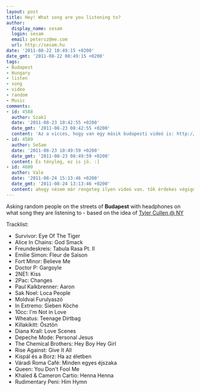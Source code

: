 ```yaml
---
layout: post
title: Hey! What song are you listening to?
author:
  display_name: sesam
  login: sesam
  email: petersz@me.com
  url: http://sesam.hu
date: '2011-08-22 10:49:15 +0200'
date_gmt: '2011-08-22 08:49:15 +0200'
tags:
- Budapest
- Hungary
- listen
- song
- video
- random
- Music
comments:
- id: 4588
  author: Szak1
  date: '2011-08-23 10:42:55 +0200'
  date_gmt: '2011-08-23 08:42:55 +0200'
  content: 'Az a vicces, hogy van egy másik budapesti videó is: http://www.youtube.com/watch?v=C6LwpCwZDo8&amp;feature=related'
- id: 4589
  author: SeSam
  date: '2011-08-23 10:49:59 +0200'
  date_gmt: '2011-08-23 08:49:59 +0200'
  content: És tényleg, ez is jó. :]
- id: 4600
  author: Vale
  date: '2011-08-24 15:13:46 +0200'
  date_gmt: '2011-08-24 13:13:46 +0200'
  content: ahogy nézem már rengeteg ilyen videó van. tök érdekes végignézni őket...
---
```


Asking random people on the streets of **Budapest** with headphones on what song they are listening to - based on the idea of [Tyler Cullen @ NY](http://www.youtube.com/watch?v=tvHRUY0tBcs)

Tracklist:

  * Survivor: Eye Of The Tiger
  * Alice In Chains: God Smack
  * Freundeskreis: Tabula Rasa Pt. II
  * Emilie Simon: Fleur de Saison
  * Fort Minor: Believe Me
  * Doctor P: Gargoyle
  * 2NE1: Kiss
  * 2Pac: Changes
  * Paul Kalkbrenner: Aaron
  * Sak Noel: Loca People
  * Moldvai Furulyaszó
  * In Extremo: Sieben Köche
  * 10cc: I'm Not in Love
  * Wheatus: Teenage Dirtbag
  * Killakikitt: Ösztön
  * Diana Krall: Love Scenes
  * Depeche Mode: Personal Jesus
  * The Chemical Brothers: Hey Boy Hey Girl
  * Rise Against: Give It All
  * Kispál és a Borz: Ha az életben
  * Váradi Roma Café: Minden egyes éjszaka
  * Queen: You Don't Fool Me
  * Khaled & Cameron Cartio: Henna Henna
  * Rudimentary Peni: Him Hymn

